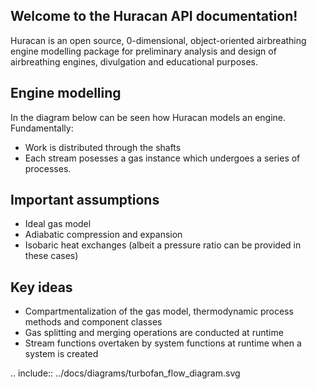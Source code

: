## Welcome to the Huracan API documentation!

Huracan is an open source, 0-dimensional, object-oriented airbreathing engine 
modelling package for preliminary analysis and design of airbreathing engines, 
divulgation and educational purposes.

## Engine modelling
In the diagram below can be seen how Huracan models an engine. Fundamentally:
* Work is distributed through the shafts
* Each stream posesses a gas instance which undergoes a series of processes.

## Important assumptions
* Ideal gas model
* Adiabatic compression and expansion
* Isobaric heat exchanges (albeit a pressure ratio can be provided in these cases)

## Key ideas
* Compartmentalization of the gas model, thermodynamic process methods and component classes
* Gas splitting and merging operations are conducted at runtime
* Stream functions overtaken by system functions at runtime when a system is created

.. include:: ../docs/diagrams/turbofan_flow_diagram.svg